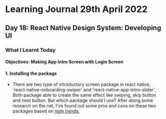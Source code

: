 <h1>Learning Journal 29th April 2022</h1>
<h2>Day 18: React Native Design System: Developing UI</h2>
<h3>What I Learnt Today</h3>
<h4>Objectives: Making App Intro Screen with Login Screen</h4>
<h4>1. Installing the package</h4>
<ul>
  <li>There are two type of introductory screen package in react native, 'react-native-onboarding-swiper' and 'react-native-app-intro-slider'.
 Both package able to create the same effect like swiping, skip button and next button. But which package should I use? After doing some research on the net, I've found out some pros and cons on these two packages based on <a href="https://www.npmtrends.com/react-native-app-intro-slider-vs-react-native-onboarding-swiper">npm trends.</a></li>  
</ul>
 
